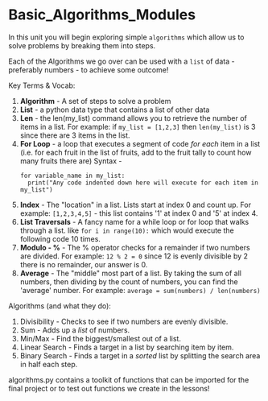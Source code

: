 # Basic_Algorithms_Modules

In this unit you will begin exploring simple ```algorithms``` which allow us to solve problems by breaking them into steps.

Each of the Algorithms we go over can be used with a ```list``` of data - preferably numbers - to achieve some outcome!

Key Terms & Vocab:
1. **Algorithm** - A set of steps to solve a problem
2. **List** - a python data type that contains a list of other data
3. **Len** - the len(my_list) command allows you to retrieve the number of items in a list. For example: if ```my_list = [1,2,3]``` then ```len(my_list)``` is 3 since there are 3 items in the list.
4. **For Loop** - a loop that executes a segment of code *for each* item in a list (i.e. for each fruit in the list of fruits, add to the fruit tally to count how many fruits there are)
   Syntax -
   ```
   for variable_name in my_list:
     print("Any code indented down here will execute for each item in my_list")
   ```
6. **Index** - The "location" in a list. Lists start at index 0 and count up. For example: ```[1,2,3,4,5]``` - this list contains '1' at index 0 and '5' at index 4. 
7. **List Traversals** - A fancy name for a while loop or for loop that walks through a list. like ```for i in range(10):``` which would execute the following code 10 times.
8. **Modulo - %** - The % operator checks for a remainder if two numbers are divided. For example: ```12 % 2 = 0``` since 12 is evenly divisible by 2 there is no remainder, our answer is 0.
9. **Average** - The "middle" most part of a list. By taking the sum of all numbers, then dividing by the count of numbers, you can find the 'average' number. For example: ```average = sum(numbers) / len(numbers)```


Algorithms (and what they do):
1. Divisibility - Checks to see if two numbers are evenly divisible.
2. Sum - Adds up a *list* of numbers.
3. Min/Max - Find the biggest/smallest out of a list.
4. Linear Search - Finds a target in a list by searching item by item.
5. Binary Search - Finds a target in a *sorted* list by splitting the search area in half each step.

algorithms.py contains a toolkit of functions that can be imported for the final project or to test out functions we create in the lessons!
